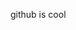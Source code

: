github is cool

<!---
Klanker/Klanker is a ✨ special ✨ repository because its `README.md` (this file) appears on your GitHub profile.
You can click the Preview link to take a look at your changes.
--->
